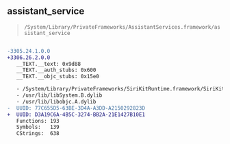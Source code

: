 ## assistant_service

> `/System/Library/PrivateFrameworks/AssistantServices.framework/assistant_service`

```diff

-3305.24.1.0.0
+3306.26.2.0.0
   __TEXT.__text: 0x9d88
   __TEXT.__auth_stubs: 0x600
   __TEXT.__objc_stubs: 0x15e0

   - /System/Library/PrivateFrameworks/SiriKitRuntime.framework/SiriKitRuntime
   - /usr/lib/libSystem.B.dylib
   - /usr/lib/libobjc.A.dylib
-  UUID: 77C655D5-63BE-3D4A-A3DD-A2150292823D
+  UUID: D3A19C6A-4B5C-3274-BB2A-21E1427B10E1
   Functions: 193
   Symbols:   139
   CStrings:  638

```
